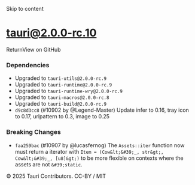 Skip to content
# tauri@2.0.0-rc.10
ReturnView on GitHub
### Dependencies
  * Upgraded to `tauri-utils@2.0.0-rc.9`
  * Upgraded to `tauri-runtime@2.0.0-rc.9`
  * Upgraded to `tauri-runtime-wry@2.0.0-rc.9`
  * Upgraded to `tauri-macros@2.0.0-rc.8`
  * Upgraded to `tauri-build@2.0.0-rc.9`
  * `d9c8d3cc8` (#10902 by @Legend-Master) Update infer to 0.16, tray icon to 0.17, urlpattern to 0.3, image to 0.25


### Breaking Changes
  * `faa259bac` (#10907 by @lucasfernog) The `Assets::iter` function now must return a iterator with `Item = (Cow&lt;&#39;_, str&gt;, Cow&lt;&#39;_, [u8]&gt;)` to be more flexible on contexts where the assets are not `&#39;static`.


© 2025 Tauri Contributors. CC-BY / MIT
